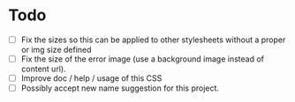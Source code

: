 # Todo

- [ ] Fix the sizes so this can be applied to other stylesheets without a proper or img size defined
- [ ] Fix the size of the error image (use a background image instead of content url). 
- [ ] Improve doc / help / usage of this CSS
- [ ] Possibly accept new name suggestion for this project. 
